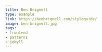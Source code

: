 ```yaml
---
title: Ben Brignell
type: example
link: https://benbrignell.com/styleguide/
image: ben-brignell.jpg
tags:
- frontend
- patterns
- jekyll
---
```

